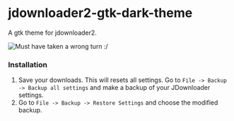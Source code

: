 # jdownloader2-gtk-dark-theme
A gtk theme for jdownloader2.

![Must have taken a wrong turn :/ ](https://github.com/tazihad/jdownloader2-pop-dark-theme/blob/main/Screenshot.png?)

### Installation
1. Save your downloads. This will resets all settings. 
Go to `File -> Backup -> Backup all settings` and make a backup of your JDownloader settings.
2. Go to `File -> Backup -> Restore Settings` and choose the modified backup.
